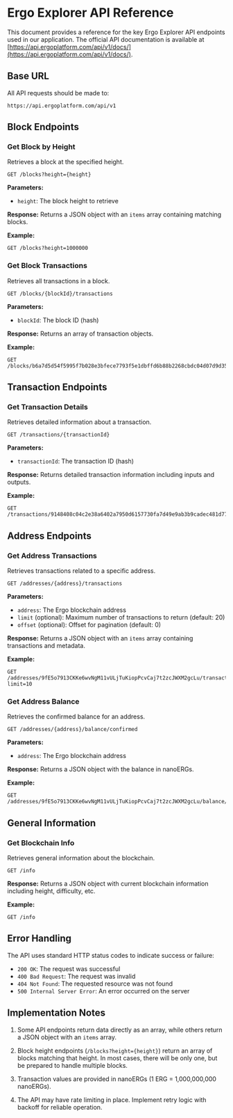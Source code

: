 # Ergo Explorer API Reference

This document provides a reference for the key Ergo Explorer API endpoints used in our application. The official API documentation is available at [https://api.ergoplatform.com/api/v1/docs/](https://api.ergoplatform.com/api/v1/docs/).

## Base URL

All API requests should be made to:

```
https://api.ergoplatform.com/api/v1
```

## Block Endpoints

### Get Block by Height

Retrieves a block at the specified height.

```
GET /blocks?height={height}
```

**Parameters:**
- `height`: The block height to retrieve

**Response:**
Returns a JSON object with an `items` array containing matching blocks.

**Example:**
```
GET /blocks?height=1000000
```

### Get Block Transactions

Retrieves all transactions in a block.

```
GET /blocks/{blockId}/transactions
```

**Parameters:**
- `blockId`: The block ID (hash)

**Response:**
Returns an array of transaction objects.

**Example:**
```
GET /blocks/b6a7d5d54f5995f7b028e3bfece7793f5e1dbffd6b88b2268cbdc04d07d9d35a/transactions
```

## Transaction Endpoints

### Get Transaction Details

Retrieves detailed information about a transaction.

```
GET /transactions/{transactionId}
```

**Parameters:**
- `transactionId`: The transaction ID (hash)

**Response:**
Returns detailed transaction information including inputs and outputs.

**Example:**
```
GET /transactions/9148408c04c2e38a6402a7950d6157730fa7d49e9ab3b9cadec481d7769918e9
```

## Address Endpoints

### Get Address Transactions

Retrieves transactions related to a specific address.

```
GET /addresses/{address}/transactions
```

**Parameters:**
- `address`: The Ergo blockchain address
- `limit` (optional): Maximum number of transactions to return (default: 20)
- `offset` (optional): Offset for pagination (default: 0)

**Response:**
Returns a JSON object with an `items` array containing transactions and metadata.

**Example:**
```
GET /addresses/9fE5o7913CKKe6wvNgM11vULjTuKiopPcvCaj7t2zcJWXM2gcLu/transactions?limit=10
```

### Get Address Balance

Retrieves the confirmed balance for an address.

```
GET /addresses/{address}/balance/confirmed
```

**Parameters:**
- `address`: The Ergo blockchain address

**Response:**
Returns a JSON object with the balance in nanoERGs.

**Example:**
```
GET /addresses/9fE5o7913CKKe6wvNgM11vULjTuKiopPcvCaj7t2zcJWXM2gcLu/balance/confirmed
```

## General Information

### Get Blockchain Info

Retrieves general information about the blockchain.

```
GET /info
```

**Response:**
Returns a JSON object with current blockchain information including height, difficulty, etc.

**Example:**
```
GET /info
```

## Error Handling

The API uses standard HTTP status codes to indicate success or failure:

- `200 OK`: The request was successful
- `400 Bad Request`: The request was invalid
- `404 Not Found`: The requested resource was not found
- `500 Internal Server Error`: An error occurred on the server

## Implementation Notes

1. Some API endpoints return data directly as an array, while others return a JSON object with an `items` array.

2. Block height endpoints (`/blocks?height={height}`) return an array of blocks matching that height. In most cases, there will be only one, but be prepared to handle multiple blocks.

3. Transaction values are provided in nanoERGs (1 ERG = 1,000,000,000 nanoERGs).

4. The API may have rate limiting in place. Implement retry logic with backoff for reliable operation. 